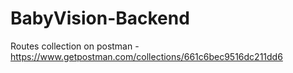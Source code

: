# BabyVision-Backend

Routes collection on postman -  https://www.getpostman.com/collections/661c6bec9516dc211dd6

